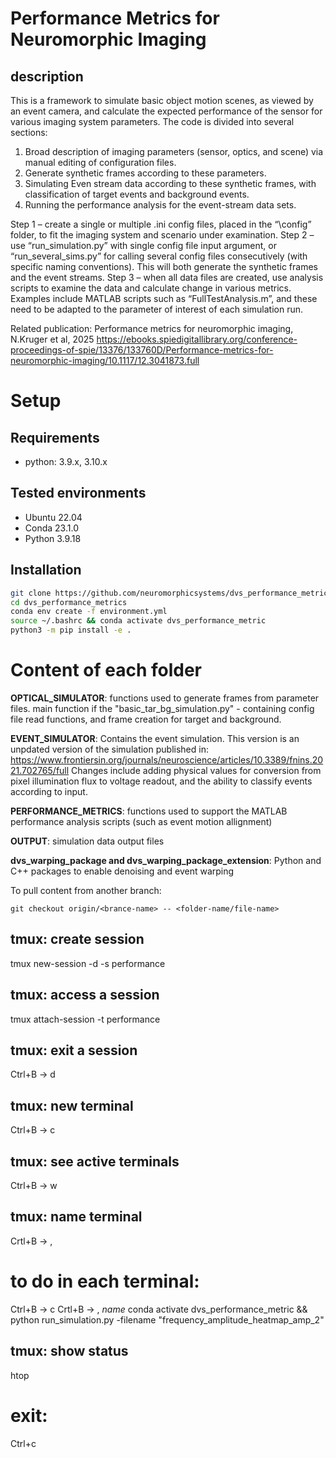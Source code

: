 # Performance Metrics for Neuromorphic Imaging
## description
This is a framework to simulate basic object motion scenes, as viewed by an event camera, and calculate the expected performance of the sensor for various imaging system parameters.
The code is divided into several sections:
1)	Broad description of imaging parameters (sensor, optics, and scene) via manual editing of configuration files.
2)	Generate synthetic frames according to these parameters.
3)	Simulating Even stream data according to these synthetic frames, with classification of target events and background events.
4)	Running the performance analysis for the event-stream data sets.

Step 1 – create a single or multiple .ini config files, placed in the “\config” folder, to fit the imaging system and scenario under examination.
Step 2 –use “run_simulation.py” with single config file input argument, or “run_several_sims.py” for calling several config files consecutively (with specific naming conventions). This will both generate the synthetic frames and the event streams.
Step 3 – when all data files are created, use analysis scripts to examine the data and calculate change in various metrics. Examples include MATLAB scripts such as “FullTestAnalysis.m”, and these need to be adapted to the parameter of interest of each simulation run.  

Related publication: Performance metrics for neuromorphic imaging, N.Kruger et al, 2025
https://ebooks.spiedigitallibrary.org/conference-proceedings-of-spie/13376/133760D/Performance-metrics-for-neuromorphic-imaging/10.1117/12.3041873.full


# Setup

## Requirements
- python: 3.9.x, 3.10.x

## Tested environments
- Ubuntu 22.04
- Conda 23.1.0
- Python 3.9.18

## Installation

```sh
git clone https://github.com/neuromorphicsystems/dvs_performance_metrics.git
cd dvs_performance_metrics
conda env create -f environment.yml
source ~/.bashrc && conda activate dvs_performance_metric
python3 -m pip install -e .
```

# Content of each folder

**OPTICAL_SIMULATOR**: functions used to generate frames from parameter files. main function if the "basic_tar_bg_simulation.py" - containing config file read functions, and frame creation for target and background.

**EVENT_SIMULATOR**: Contains the event simulation. This version is an unpdated version of the simulation published in:
https://www.frontiersin.org/journals/neuroscience/articles/10.3389/fnins.2021.702765/full
Changes include adding physical values for conversion from pixel illumination flux to voltage readout, and the ability to classify events according to input.

**PERFORMANCE_METRICS**: functions used to support the MATLAB performance analysis scripts (such as event motion allignment)

**OUTPUT**: simulation data output files

**dvs_warping_package and dvs_warping_package_extension**: Python and C++ packages to enable denoising and event warping

To pull content from another branch:

`git checkout origin/<brance-name> -- <folder-name/file-name>`


## tmux: create session
tmux new-session -d -s performance
## tmux: access a session
tmux attach-session -t performance
## tmux: exit a session
Ctrl+B -> d

## tmux: new terminal
Ctrl+B -> c
## tmux: see active terminals
Ctrl+B -> w
## tmux: name terminal
Crtl+B -> ,

# to do in each terminal:
Ctrl+B -> c
Crtl+B -> , _name_
conda activate dvs_performance_metric && 
python run_simulation.py -filename "frequency_amplitude_heatmap_amp_2"

## tmux: show status
htop
# exit:
Ctrl+c